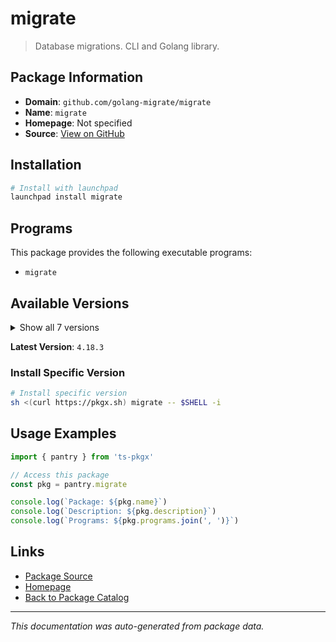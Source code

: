 # migrate

> Database migrations. CLI and Golang library.

## Package Information

- **Domain**: `github.com/golang-migrate/migrate`
- **Name**: `migrate`
- **Homepage**: Not specified
- **Source**: [View on GitHub](https://github.com/pkgxdev/pantry/tree/main/projects/github.com/golang-migrate/migrate/package.yml)

## Installation

```bash
# Install with launchpad
launchpad install migrate
```

## Programs

This package provides the following executable programs:

- `migrate`

## Available Versions

<details>
<summary>Show all 7 versions</summary>

- `4.18.3`, `4.18.2`, `4.18.1`, `4.18.0`, `4.17.1`
- `4.17.0`, `4.16.2`

</details>

**Latest Version**: `4.18.3`

### Install Specific Version

```bash
# Install specific version
sh <(curl https://pkgx.sh) migrate -- $SHELL -i
```

## Usage Examples

```typescript
import { pantry } from 'ts-pkgx'

// Access this package
const pkg = pantry.migrate

console.log(`Package: ${pkg.name}`)
console.log(`Description: ${pkg.description}`)
console.log(`Programs: ${pkg.programs.join(', ')}`)
```

## Links

- [Package Source](https://github.com/pkgxdev/pantry/tree/main/projects/github.com/golang-migrate/migrate/package.yml)
- [Homepage](#)
- [Back to Package Catalog](../../../package-catalog.md)

---

*This documentation was auto-generated from package data.*
